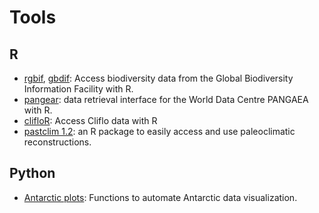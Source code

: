 # Tools

## R
- [rgbif](https://ropensci.org/blog/2018/08/22/rgbif-seven-years/), [gbdif](https://docs.ropensci.org/gbifdb/): Access biodiversity data from the Global Biodiversity Information Facility with R. 
- [pangear](https://docs.ropensci.org/pangaear/?q=gbif#undefined): data retrieval interface for the World Data Centre PANGAEA with R.
- [clifloR](https://docs.ropensci.org/clifro/): Access Cliflo data with R
- [pastclim 1.2](https://evolecolgroup.github.io/pastclim/index.html): an R package to easily access and use paleoclimatic reconstructions.

## Python
- [Antarctic plots](https://antarctic-plots.readthedocs.io/en/latest/): Functions to automate Antarctic data visualization.